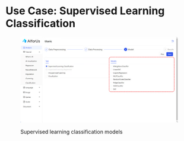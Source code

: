 # Use Case: Supervised Learning Classification



<figure><img src="../../../.gitbook/assets/image.png" alt=""><figcaption><p>Supervised learning classification models</p></figcaption></figure>
